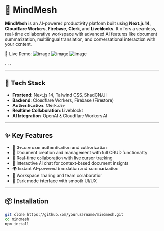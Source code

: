 # 🧠 MindMesh

**MindMesh** is an AI-powered productivity platform built using **Next.js 14**, **Cloudflare Workers**, **Firebase**, **Clerk**, and **Liveblocks**. It offers a seamless, real-time collaborative workspace with advanced AI features like document summarization, multilingual translation, and conversational interaction with your content.

🚀 Live Demo: 
![image](https://github.com/user-attachments/assets/35c28d01-4439-4dea-b728-dda4cdb3451f)
![image](https://github.com/user-attachments/assets/f41ac539-f28a-45da-a9dc-af04d63d51f6)
![image](https://github.com/user-attachments/assets/b7cc842e-b6aa-42bb-8aed-c705456060cc)


.
.
.

---

## 🔧 Tech Stack

- **Frontend**: Next.js 14, Tailwind CSS, ShadCN/UI
- **Backend**: Cloudflare Workers, Firebase (Firestore)
- **Authentication**: Clerk.dev
- **Realtime Collaboration**: Liveblocks
- **AI Integration**: OpenAI & Cloudflare Workers AI

---

## ✨ Key Features

- 🔐 Secure user authentication and authorization
- 📄 Document creation and management with full CRUD functionality
- 🤝 Real-time collaboration with live cursor tracking
- 💬 Interactive AI chat for context-based document insights
- 🌍 Instant AI-powered translation and summarization
- 👥 Workspace sharing and team collaboration
- 🌙 Dark mode interface with smooth UI/UX

---

## 📦 Installation

```bash
git clone https://github.com/yourusername/mindmesh.git
cd mindmesh
npm install
